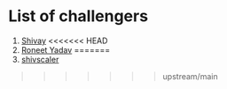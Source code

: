 # List of challengers
1. [Shivay](https://github.com/shivaylamba)
<<<<<<< HEAD
2. [Roneet Yadav](https://github.com/Dev-X-Innovate)
=======
3. [shivscaler](http://github.com/shivscaler)
>>>>>>> upstream/main
